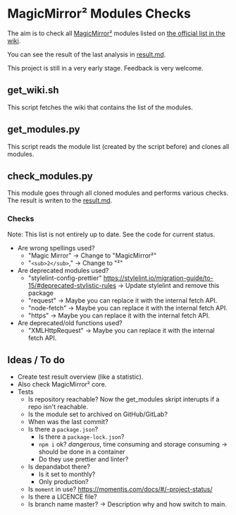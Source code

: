 # MagicMirror² Modules Checks

The aim is to check all [MagicMirror²](https://magicmirror.builders/) modules listed on [the official list in the wiki](https://github.com/MichMich/MagicMirror/wiki/3rd-party-modules).

You can see the result of the last analysis in [result.md](result.md).

This project is still in a very early stage. Feedback is very welcome.

## get_wiki.sh

This script fetches the wiki that contains the list of the modules.

## get_modules.py

This script reads the module list (created by the script before) and clones all modules.

## check_modules.py

This module goes through all cloned modules and performs various checks. The result is writen to the [result.md](result.md).

### Checks

Note: This list is not entirely up to date. See the code for current status.

- Are wrong spellings used?
  - "Magic Mirror" -> Change to "MagicMirror²"
  - "`<sub>2</sub>`," -> Change to "²"
- Are deprecated modules used?
  - "stylelint-config-prettier" <https://stylelint.io/migration-guide/to-15/#deprecated-stylistic-rules> -> Update stylelint and remove this package
  - "request" -> Maybe you can replace it with the internal fetch API.
  - "node-fetch" -> Maybe you can replace it with the internal fetch API.
  - "https" -> Maybe you can replace it with the internal fetch API.
- Are deprecated/old functions used?
  - "XMLHttpRequest" -> Maybe you can replace it with the internal fetch API.

## Ideas / To do

- Create test result overview (like a statistic).
- Also check MagicMirror² core.
- Tests
  - Is repository reachable? Now the get_modules skript interupts if a repo isn't reachable.
  - Is the module set to archived on GitHub/GitLab?
  - When was the last commit?
  - Is there a `package.json`?
    - Is there a `package-lock.json`?
    - `npm i` ok? _dangerous_, time consuming and storage consuming -> should be done in a container
    - Do they use prettier and linter?
  - Is depandabot there?
    - Is it set to monthly?
    - Only production?
  - Is `moment` in use? <https://momentjs.com/docs/#/-project-status/>
  - Is there a LICENCE file?
  - Is branch name master? -> Description why and how switch to main.
